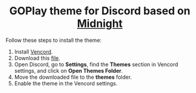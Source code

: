 <div align="center">

# GOPlay theme for Discord based on [Midnight](https://github.com/refact0r/midnight-discord)

</div>

Follow these steps to install the theme:

1. Install [Vencord](https://vencord.dev/).
2. Download this [file](https://github.com/VolRen-ShYK/GOPlay-discord/blob/Main/GOPlay.theme.css).
3. Open Discord, go to **Settings**, find the **Themes** section in Vencord settings, and click on **Open Themes Folder**.
4. Move the downloaded file to the **themes** folder.
5. Enable the theme in the Vencord settings.

